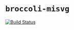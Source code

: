 # `broccoli-misvg`

[![Build Status](https://travis-ci.org/vastec/broccoli-misvg.svg?branch=master)](https://travis-ci.org/vastec/broccoli-misvg)
